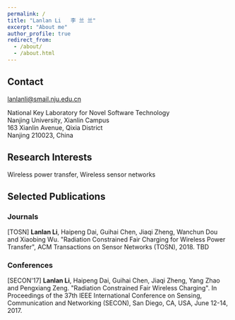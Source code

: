 ```yaml
---
permalink: /
title: "Lanlan Li   李 兰 兰"
excerpt: "About me"
author_profile: true
redirect_from: 
  - /about/
  - /about.html
---
```

   
     
      
    
     
Contact
------
lanlanli@smail.nju.edu.cn

National Key Laboratory for Novel Software Technology  
Nanjing University, Xianlin Campus  
163 Xianlin Avenue, Qixia District  
Nanjing 210023, China  
  
  
  
Research Interests
------
Wireless power transfer, Wireless sensor networks
  
 
   
Selected Publications
------
  
### Journals  
[TOSN] **Lanlan Li**, Haipeng Dai, Guihai Chen, Jiaqi Zheng, Wanchun Dou and Xiaobing Wu. "Radiation Constrained Fair Charging for Wireless Power Transfer", ACM Transactions on Sensor Networks (TOSN), 2018. TBD   
### Conferences  
[SECON'17] **Lanlan Li**, Haipeng Dai, Guihai Chen, Jiaqi Zheng, Yang Zhao and Pengxiang Zeng. "Radiation Constrained Fair Wireless Charging". In  Proceedings of the 37th IEEE International Conference on Sensing, Communication and Networking (SECON), San Diego, CA, USA, June 12-14, 2017. 
